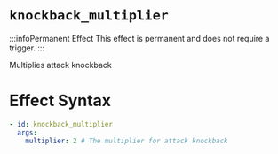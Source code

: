 # `knockback_multiplier`
:::infoPermanent Effect
This effect is permanent and does not require a trigger.
:::

Multiplies attack knockback

# Effect Syntax
```yaml
- id: knockback_multiplier
  args:
    multiplier: 2 # The multiplier for attack knockback
```